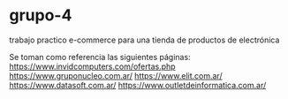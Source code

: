 # grupo-4
trabajo practico e-commerce para una tienda de productos de electrónica

Se toman como referencia las siguientes páginas:
https://www.invidcomputers.com/ofertas.php
https://www.gruponucleo.com.ar/
https://www.elit.com.ar/
https://www.datasoft.com.ar/
https://www.outletdeinformatica.com.ar/
